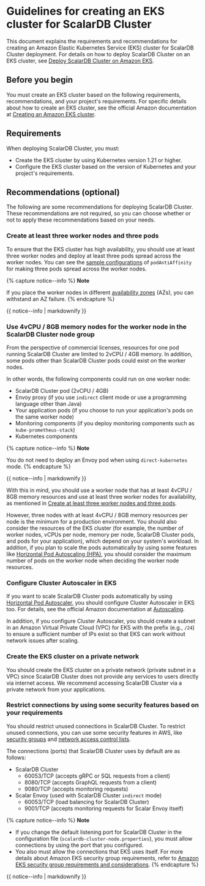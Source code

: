 # Guidelines for creating an EKS cluster for ScalarDB Cluster

This document explains the requirements and recommendations for creating an Amazon Elastic Kubernetes Service (EKS) cluster for ScalarDB Cluster deployment. For details on how to deploy ScalarDB Cluster on an EKS cluster, see [Deploy ScalarDB Cluster on Amazon EKS](./ManualDeploymentGuideScalarDBClusterOnEKS.md).

## Before you begin

You must create an EKS cluster based on the following requirements, recommendations, and your project's requirements. For specific details about how to create an EKS cluster, see the official Amazon documentation at [Creating an Amazon EKS cluster](https://docs.aws.amazon.com/eks/latest/userguide/create-cluster.html).

## Requirements

When deploying ScalarDB Cluster, you must:

* Create the EKS cluster by using Kubernetes version 1.21 or higher.
* Configure the EKS cluster based on the version of Kubernetes and your project's requirements.

## Recommendations (optional)

The following are some recommendations for deploying ScalarDB Cluster. These recommendations are not required, so you can choose whether or not to apply these recommendations based on your needs.

### Create at least three worker nodes and three pods

To ensure that the EKS cluster has high availability, you should use at least three worker nodes and deploy at least three pods spread across the worker nodes. You can see the [sample configurations](../conf/scalardb-cluster-custom-values-indirect-mode.yaml) of `podAntiAffinity` for making three pods spread across the worker nodes.

{% capture notice--info %}
**Note**

If you place the worker nodes in different [availability zones](https://docs.aws.amazon.com/AWSEC2/latest/UserGuide/using-regions-availability-zones.html) (AZs), you can withstand an AZ failure.
{% endcapture %}

<div class="notice--info">{{ notice--info | markdownify }}</div>

### Use 4vCPU / 8GB memory nodes for the worker node in the ScalarDB Cluster node group

From the perspective of commercial licenses, resources for one pod running ScalarDB Cluster are limited to 2vCPU / 4GB memory. In addition, some pods other than ScalarDB Cluster pods could exist on the worker nodes.

In other words, the following components could run on one worker node:

* ScalarDB Cluster pod (2vCPU / 4GB)
* Envoy proxy (if you use `indirect` client mode or use a programming language other than Java)
* Your application pods (if you choose to run your application's pods on the same worker node)
* Monitoring components (if you deploy monitoring components such as `kube-prometheus-stack`)
* Kubernetes components

{% capture notice--info %}
**Note**

You do not need to deploy an Envoy pod when using `direct-kubernetes` mode.
{% endcapture %}

<div class="notice--info">{{ notice--info | markdownify }}</div>

With this in mind, you should use a worker node that has at least 4vCPU / 8GB memory resources and use at least three worker nodes for availability, as mentioned in [Create at least three worker nodes and three pods](#create-at-least-three-worker-nodes-and-three-pods).

However, three nodes with at least 4vCPU / 8GB memory resources per node is the minimum for a production environment. You should also consider the resources of the EKS cluster (for example, the number of worker nodes, vCPUs per node, memory per node, ScalarDB Cluster pods, and pods for your application), which depend on your system's workload. In addition, if you plan to scale the pods automatically by using some features like [Horizontal Pod Autoscaling (HPA)](https://kubernetes.io/docs/tasks/run-application/horizontal-pod-autoscale/), you should consider the maximum number of pods on the worker node when deciding the worker node resources.

### Configure Cluster Autoscaler in EKS

If you want to scale ScalarDB Cluster pods automatically by using [Horizontal Pod Autoscaler](https://docs.aws.amazon.com/eks/latest/userguide/horizontal-pod-autoscaler.html), you should configure Cluster Autoscaler in EKS too. For details, see the official Amazon documentation at [Autoscaling](https://docs.aws.amazon.com/eks/latest/userguide/autoscaling.html#cluster-autoscaler).

In addition, if you configure Cluster Autoscaler, you should create a subnet in an Amazon Virtual Private Cloud (VPC) for EKS with the prefix (e.g., `/24`) to ensure a sufficient number of IPs exist so that EKS can work without network issues after scaling.

### Create the EKS cluster on a private network

You should create the EKS cluster on a private network (private subnet in a VPC) since ScalarDB Cluster does not provide any services to users directly via internet access. We recommend accessing ScalarDB Cluster via a private network from your applications.

### Restrict connections by using some security features based on your requirements

You should restrict unused connections in ScalarDB Cluster. To restrict unused connections, you can use some security features in AWS, like [security groups](https://docs.aws.amazon.com/vpc/latest/userguide/VPC_SecurityGroups.html) and [network access control lists](https://docs.aws.amazon.com/vpc/latest/userguide/vpc-network-acls.html).

The connections (ports) that ScalarDB Cluster uses by default are as follows:

* ScalarDB Cluster
    * 60053/TCP (accepts gRPC or SQL requests from a client)
    * 8080/TCP (accepts GraphQL requests from a client)
    * 9080/TCP (accepts monitoring requests)
* Scalar Envoy (used with ScalarDB Cluster `indirect` mode)
    * 60053/TCP (load balancing for ScalarDB Cluster)
    * 9001/TCP (accepts monitoring requests for Scalar Envoy itself)

{% capture notice--info %}
**Note**

- If you change the default listening port for ScalarDB Cluster in the configuration file (`scalardb-cluster-node.properties`), you must allow connections by using the port that you configured.
- You also must allow the connections that EKS uses itself. For more details about Amazon EKS security group requirements, refer to [Amazon EKS security group requirements and considerations](https://docs.aws.amazon.com/eks/latest/userguide/sec-group-reqs.html).
{% endcapture %}

<div class="notice--info">{{ notice--info | markdownify }}</div>
